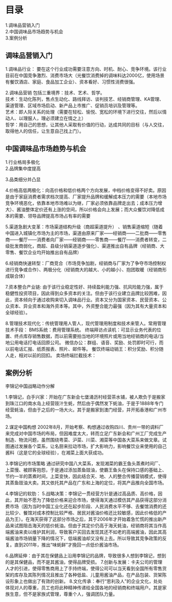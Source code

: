 # 目录
1.调味品营销入门   
2.中国调味品市场趋势与机会   
3.案例分析   

## 调味品营销入门 
1.调味品行业：
  要在这个行业成功需要注意方向、时机、耐心、竞争环境。该行业目前在中国竞争激烈、消费市场大（光餐饮消费掉的调味料达2000亿，使用场景有餐饮酒店、家庭、食品加工企业）、资本看好、习惯性消费很强。
  
2.调味品营销
  包括三重境界：技术、艺术、哲学。    
  技术：生动化陈列，售点生动化、路线拜访、谈判技艺、经销商管理、KA管理、渠道管理、区域市场启动、新产品上市推广、促销员培训及管理等。     
  艺术：即人际关系的处理（需要在轻松、愉悦、宽松的环境下进行交往，然后以情动人、以理服人，理必须建立在情之上）     
  哲学：用自己的思想，让其他人采取有价值的行动，达成共同的目标（与人交往，取得他人的信任，让生意自己找上门）。     

## 中国调味品市场趋势与机会 
1.行业格局多极化  
2.品牌集中度提高   

3.品类细分并凸显  

4.价格高低两极化：向高价格和低价格两个方向发展，中档价格变得不好卖。原因是由于家庭消费者需求档次提高、厂家提升品牌和缓解成本压力的需要（本地市场竞争环境恶化，依靠本地市场难以为继，厂家必须依靠品牌走出去；成本压力增大）、酱油整体定价还有上涨的空间，所以价格会向上发展；而大众餐饮对降低成本的需要、领导品牌提高市场占有率的需要

5.渠道急剧大变革：市场渠道结构升级（商超渠道提升） 、销售渠道缩短（随着中国进入城镇化市场为主的市场，渠道由原来厂家——经销商——二批商——零售商——餐厅——消费者向厂家——经销商——零售商——餐厅——消费者转变，二级批发商弱化，商超、县级分销渠道逐步强化）、渠道推出自有品牌（经销商、大零售、餐饮企业均开始推出自有品牌）

6.经销商快速转型：厂商竞合（市场竞争加剧，经销商与厂家为了争夺市场控制权进行竞争或合作）、两极分化（经销商大的越大、小的越小）、抱团取暖（经销商形成联合体）

7.资本整合产业链: 由于该行业稳定性好、持续盈利能力强、抗风险能力强，属于稳健性投资项目，因此得到众多资本的关注。但由于该行业建立品牌比较困难，因此，资本倾向于通过收购来切入调味品行业。资本又分为国家资本、民营资本、公众资本、异业资本和海外资本等。其中，外资整合能力最强（因为其有大量资本和全球经验）。

8.管理技术现代化：传统管理用人管人，现代管理用制度和技术来管人。常用管理技术手段：
  BMS系统：费用管理系统。
  终端拜访点读机：可显示业务代表的位置、终点库存销售数据，而以前需要拍当地的环境照片或用当地经销商的电话/当地公用电话打电话回原公司。
  微信办公：群组、语音、奖励、处罚即时可行，而以前电话汇报、纸质报表、照片、邮件等。
  餐饮终端动销王：积分奖励、积分随人走，相对以前的回扣。
  卖场终端拦截技术：
  

## 案例分析
李锦记中国战略动作分解

1.李锦记，白手兴家：开始在广东新会七堡涌沥村经营茶水铺，被人欺负于是搬家到珠江口的南水岛上经营豉汁生蚝，然后由于偶然发下蚝油，于是于1888年专门经营蚝油，但由于之后的一场大火。其于是搬家到澳门经营，并开拓香港和广州市场。

2.谋定中国构想
2002年8月，开始考察、构想通过收购四川、贵州一带的调料厂来完成对中国市场的布局，但因难度太大，转而立足广东新会和广州工厂完成生产制造、物流问题，虽然围绕粤菜、沪菜、川菜、湘菜等中国各大菜系来做文章。试图通过发展各个菜系，让名厨来拉动市场，扩大影响力，影响餐饮业来使用的自己酱料（这是它的全球经验），在湘菜上面大获成功。

3.李锦记的市场策略
  通过研究中国八大菜系，发现湘菜的霸王鱼头蒸煮时间厂、上菜慢、被顾客抱怨，于是通过添加蒸鱼豉油，使霸王鱼头在保持口感的基础上、节约一半的蒸煮时间，上菜变快，因此结合天、地、人的整合传播营销模式，使得其蒸鱼豉油大卖。其又依托其产品在广东和上海的定位，将其产品推向全国市场。
  
4.李锦记的软肋：
5.战略决策：李锦记一贯经营方针是通过高品质、高价格，因此，其开始不愿为了降低价格来迎合市场，使得海天通过模仿其产品获得这部分消费市场（因为当时中国工业化还在起步阶段、人民消费水平不够、去餐馆消费的还比较少、餐馆对成本控制比较严格、居民对酱油价格还比较敏感，因此价格低的产品为王）。在海天获得了这部分市场之后，其于2006年才开始着急忙慌的推出新产品来试图阻击海天的低价蚝油。但由于其定价仍高于海天蚝油，经销商将其当作高端酱油来卖以维护其利润，导致客户买回去发现其还不如老的高端酱油，因此其高端酱油市场销量下降的情况下，低端酱油却又没有上去。所以导致其竞争政策的反复。直到2011年，推出“味蚝鲜”才挽回一点低价酱油市场。

6.品牌延伸：由于其在保健品上沿用李锦记的品牌，导致很多人想到李锦记，想到的是其保健品，而不是其酱油，使得品牌受损。
7.创新与发展：卡夫公司的管理人才的引进，使得零售商用上了手持终端，使得公司可以当天看到全国所有零售货架的库存及其陈列情况且推出了各种低盐、儿童用酱油产品，在产品包装、货架陈设形象上也做出了有效的创新。
8.文化传承：奉行“思利及人”的企业文化，处处体现对人的尊重，员工也将此种精神传递给全国各地的经销商和终端用户。其是家族生意，但不是家族式管理，尊重个人，强调团队力量。
